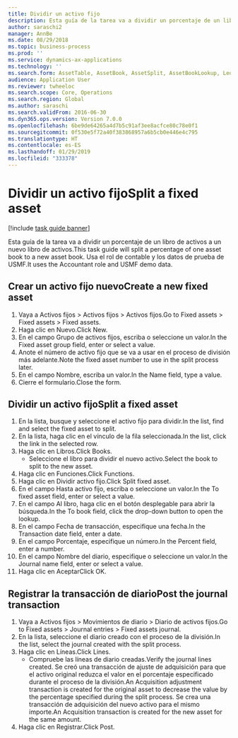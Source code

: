 ```yaml
---
title: Dividir un activo fijo
description: Esta guía de la tarea va a dividir un porcentaje de un libro de activos a un nuevo libro de activos.
author: saraschi2
manager: AnnBe
ms.date: 08/29/2018
ms.topic: business-process
ms.prod: ''
ms.service: dynamics-ax-applications
ms.technology: ''
ms.search.form: AssetTable, AssetBook, AssetSplit, AssetBookLookup, LedgerJournalTable, LedgerJournalTransAsset
audience: Application User
ms.reviewer: twheeloc
ms.search.scope: Core, Operations
ms.search.region: Global
ms.author: saraschi
ms.search.validFrom: 2016-06-30
ms.dyn365.ops.version: Version 7.0.0
ms.openlocfilehash: 6be9de64265a4d7b5c91af3ee8acfce80c78e0f1
ms.sourcegitcommit: 0f530e5f72a40f383868957a6b5cb0e446e4c795
ms.translationtype: HT
ms.contentlocale: es-ES
ms.lasthandoff: 01/29/2019
ms.locfileid: "333378"
---
```

# <a name="split-a-fixed-asset"></a><span data-ttu-id="d2ca2-103">Dividir un activo fijo</span><span class="sxs-lookup"><span data-stu-id="d2ca2-103">Split a fixed asset</span></span>

[!include [task guide banner](../../includes/task-guide-banner.md)]

<span data-ttu-id="d2ca2-104">Esta guía de la tarea va a dividir un porcentaje de un libro de activos a un nuevo libro de activos.</span><span class="sxs-lookup"><span data-stu-id="d2ca2-104">This task guide will split a percentage of one asset book to a new asset book.</span></span>  <span data-ttu-id="d2ca2-105">Usa el rol de contable y los datos de prueba de USMF.</span><span class="sxs-lookup"><span data-stu-id="d2ca2-105">It uses the Accountant role and USMF demo data.</span></span>


## <a name="create-a-new-fixed-asset"></a><span data-ttu-id="d2ca2-106">Crear un activo fijo nuevo</span><span class="sxs-lookup"><span data-stu-id="d2ca2-106">Create a new fixed asset</span></span>
1. <span data-ttu-id="d2ca2-107">Vaya a Activos fijos > Activos fijos > Activos fijos.</span><span class="sxs-lookup"><span data-stu-id="d2ca2-107">Go to Fixed assets > Fixed assets > Fixed assets.</span></span>
2. <span data-ttu-id="d2ca2-108">Haga clic en Nuevo.</span><span class="sxs-lookup"><span data-stu-id="d2ca2-108">Click New.</span></span>
3. <span data-ttu-id="d2ca2-109">En el campo Grupo de activos fijos, escriba o seleccione un valor.</span><span class="sxs-lookup"><span data-stu-id="d2ca2-109">In the Fixed asset group field, enter or select a value.</span></span>
4. <span data-ttu-id="d2ca2-110">Anote el número de activo fijo que se va a usar en el proceso de división más adelante.</span><span class="sxs-lookup"><span data-stu-id="d2ca2-110">Note the fixed asset number to use in the split process later.</span></span>
5. <span data-ttu-id="d2ca2-111">En el campo Nombre, escriba un valor.</span><span class="sxs-lookup"><span data-stu-id="d2ca2-111">In the Name field, type a value.</span></span>
6. <span data-ttu-id="d2ca2-112">Cierre el formulario.</span><span class="sxs-lookup"><span data-stu-id="d2ca2-112">Close the form.</span></span>

## <a name="split-a-fixed-asset"></a><span data-ttu-id="d2ca2-113">Dividir un activo fijo</span><span class="sxs-lookup"><span data-stu-id="d2ca2-113">Split a fixed asset</span></span>
1. <span data-ttu-id="d2ca2-114">En la lista, busque y seleccione el activo fijo para dividir.</span><span class="sxs-lookup"><span data-stu-id="d2ca2-114">In the list, find and select the fixed asset to split.</span></span>
2. <span data-ttu-id="d2ca2-115">En la lista, haga clic en el vínculo de la fila seleccionada.</span><span class="sxs-lookup"><span data-stu-id="d2ca2-115">In the list, click the link in the selected row.</span></span>
3. <span data-ttu-id="d2ca2-116">Haga clic en Libros.</span><span class="sxs-lookup"><span data-stu-id="d2ca2-116">Click Books.</span></span>
    * <span data-ttu-id="d2ca2-117">Seleccione el libro para dividir el nuevo activo.</span><span class="sxs-lookup"><span data-stu-id="d2ca2-117">Select the book to split to the new asset.</span></span>  
4. <span data-ttu-id="d2ca2-118">Haga clic en Funciones.</span><span class="sxs-lookup"><span data-stu-id="d2ca2-118">Click Functions.</span></span>
5. <span data-ttu-id="d2ca2-119">Haga clic en Dividir activo fijo.</span><span class="sxs-lookup"><span data-stu-id="d2ca2-119">Click Split fixed asset.</span></span>
6. <span data-ttu-id="d2ca2-120">En el campo Hasta activo fijo, escriba o seleccione un valor.</span><span class="sxs-lookup"><span data-stu-id="d2ca2-120">In the To fixed asset field, enter or select a value.</span></span>
7. <span data-ttu-id="d2ca2-121">En el campo Al libro, haga clic en el botón desplegable para abrir la búsqueda.</span><span class="sxs-lookup"><span data-stu-id="d2ca2-121">In the To book field, click the drop-down button to open the lookup.</span></span>
8. <span data-ttu-id="d2ca2-122">En el campo Fecha de transacción, especifique una fecha.</span><span class="sxs-lookup"><span data-stu-id="d2ca2-122">In the Transaction date field, enter a date.</span></span>
9. <span data-ttu-id="d2ca2-123">En el campo Porcentaje, especifique un número.</span><span class="sxs-lookup"><span data-stu-id="d2ca2-123">In the Percent field, enter a number.</span></span>
10. <span data-ttu-id="d2ca2-124">En el campo Nombre del diario, especifique o seleccione un valor.</span><span class="sxs-lookup"><span data-stu-id="d2ca2-124">In the Journal name field, enter or select a value.</span></span>
11. <span data-ttu-id="d2ca2-125">Haga clic en Aceptar</span><span class="sxs-lookup"><span data-stu-id="d2ca2-125">Click OK.</span></span>

## <a name="post-the-journal-transaction"></a><span data-ttu-id="d2ca2-126">Registrar la transacción de diario</span><span class="sxs-lookup"><span data-stu-id="d2ca2-126">Post the journal transaction</span></span>
1. <span data-ttu-id="d2ca2-127">Vaya a Activos fijos > Movimientos de diario > Diario de activos fijos.</span><span class="sxs-lookup"><span data-stu-id="d2ca2-127">Go to Fixed assets > Journal entries > Fixed assets journal.</span></span>
2. <span data-ttu-id="d2ca2-128">En la lista, seleccione el diario creado con el proceso de la división.</span><span class="sxs-lookup"><span data-stu-id="d2ca2-128">In the list, select the journal created with the split process.</span></span>
3. <span data-ttu-id="d2ca2-129">Haga clic en Líneas.</span><span class="sxs-lookup"><span data-stu-id="d2ca2-129">Click Lines.</span></span>
    * <span data-ttu-id="d2ca2-130">Compruebe las líneas de diario creadas.</span><span class="sxs-lookup"><span data-stu-id="d2ca2-130">Verify the journal lines created.</span></span>  <span data-ttu-id="d2ca2-131">Se creó una transacción de ajuste de adquisición para que el activo original reduzca el valor en el porcentaje especificado durante el proceso de la división.</span><span class="sxs-lookup"><span data-stu-id="d2ca2-131">An Acquisition adjustment transaction is created for the original asset to decrease the value by the percentage specified during the split process.</span></span>  <span data-ttu-id="d2ca2-132">Se crea una transacción de adquisición del nuevo activo para el mismo importe.</span><span class="sxs-lookup"><span data-stu-id="d2ca2-132">An Acquisition transaction is created for the new asset for the same amount.</span></span>  
4. <span data-ttu-id="d2ca2-133">Haga clic en Registrar.</span><span class="sxs-lookup"><span data-stu-id="d2ca2-133">Click Post.</span></span>

